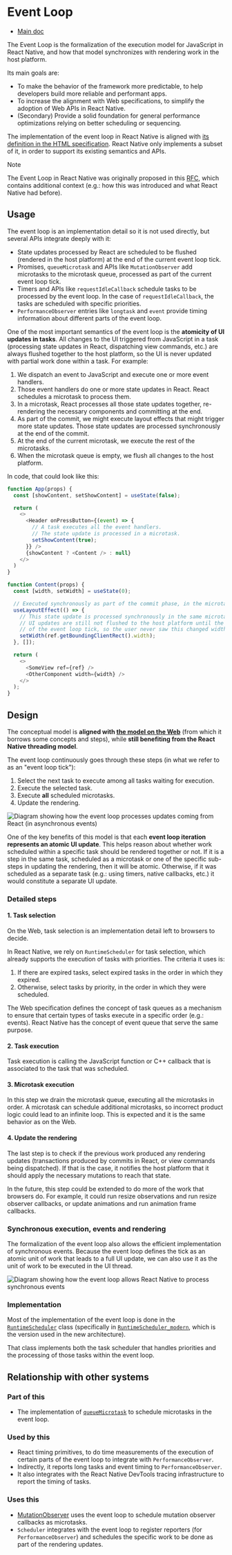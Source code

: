 # Event Loop

- [Main doc](../../../../../../../__docs__/README.md)

The Event Loop is the formalization of the execution model for JavaScript in React Native, and how that model synchronizes with rendering work in the host platform.

Its main goals are:

- To make the behavior of the framework more predictable, to help developers build more reliable and performant apps.
- To increase the alignment with Web specifications, to simplify the adoption of Web APIs in React Native.
- (Secondary) Provide a solid foundation for general performance optimizations relying on better scheduling or sequencing.

The implementation of the event loop in React Native is aligned with [its definition in the HTML specification](https://html.spec.whatwg.org/multipage/webappapis.html#event-loop-processing-model). React Native only implements a subset of it, in order to support its existing semantics and APIs.

> [!NOTE]
> The Event Loop in React Native was originally proposed in this [RFC](https://github.com/react-native-community/discussions-and-proposals/blob/main/proposals/0744-well-defined-event-loop.md), which contains additional context (e.g.: how this was introduced and what React Native had before).

## Usage

The event loop is an implementation detail so it is not used directly, but several APIs integrate deeply with it:

- State updates processed by React are scheduled to be flushed (rendered in the host platform) at the end of the current event loop tick.
- Promises, `queueMicrotask` and APIs like `MutationObserver` add microtasks to the microtask queue, processed as part of the current event loop tick.
- Timers and APIs like `requestIdleCallback` schedule tasks to be processed by the event loop. In the case of `requestIdleCallback`, the tasks are scheduled with specific priorities.
- `PerformanceObserver` entries like `longtask` and `event` provide timing information about different parts of the event loop.

One of the most important semantics of the event loop is the **atomicity of UI updates in tasks**. All changes to the UI triggered from JavaScript in a task (processing state updates in React, dispatching view commands, etc.) are always flushed together to the host platform, so the UI is never updated with partial work done within a task. For example:

1. We dispatch an event to JavaScript and execute one or more event handlers.
2. Those event handlers do one or more state updates in React. React schedules a microtask to process them.
3. In a microtask, React processes all those state updates together, re-rendering the necessary components and committing at the end.
4. As part of the commit, we might execute layout effects that might trigger more state updates. Those state updates are processed synchronously at the end of the commit.
5. At the end of the current microtask, we execute the rest of the microtasks.
6. When the microtask queue is empty, we flush all changes to the host platform.

In code, that could look like this:

```javascript
function App(props) {
  const [showContent, setShowContent] = useState(false);

  return (
    <>
      <Header onPressButton={(event) => {
        // A task executes all the event handlers.
        // The state update is processed in a microtask.
        setShowContent(true);
      }} />
      {showContent ? <Content /> : null}
    </>
  )
}

function Content(props) {
  const [width, setWidth] = useState(0);

  // Executed synchronously as part of the commit phase, in the microtask.
  useLayoutEffect(() => {
    // This state update is processed synchronously in the same microtask.
    // UI updates are still not flushed to the host platform until the end
    // of the event loop tick, so the user never saw this changed widths.
    setWidth(ref.getBoundingClientRect().width);
  }, []);

  return (
    <>
      <SomeView ref={ref} />
      <OtherComponent width={width} />
    </>
  );
}
```

## Design

The conceptual model is **aligned with [the model on the Web](https://html.spec.whatwg.org/multipage/webappapis.html#event-loop-processing-model)** (from which it borrows some concepts and steps), while **still benefiting from the React Native threading model**.

The event loop continuously goes through these steps (in what we refer to as an "event loop tick"):

1. Select the next task to execute among all tasks waiting for execution.
2. Execute the selected task.
3. Execute **all** scheduled microtasks.
4. Update the rendering.

![Diagram showing how the event loop processes updates coming from React (in asynchronous events)](./event-loop-async-task.excalidraw.svg)

One of the key benefits of this model is that each **event loop iteration represents an atomic UI update**. This helps reason about whether work scheduled within a specific task should be rendered together or not. If it is a step in the same task, scheduled as a microtask or one of the specific sub-steps in updating the rendering, then it will be atomic. Otherwise, if it was scheduled as a separate task (e.g.: using timers, native callbacks, etc.) it would constitute a separate UI update.

### Detailed steps

#### 1. Task selection

On the Web, task selection is an implementation detail left to browsers to decide.

In React Native, we rely on `RuntimeScheduler` for task selection, which already supports the execution of tasks with priorities. The criteria it uses is:

1. If there are expired tasks, select expired tasks in the order in which they expired.
2. Otherwise, select tasks by priority, in the order in which they were scheduled.

The Web specification defines the concept of task queues as a mechanism to ensure that certain types of tasks execute in a specific order (e.g.: events). React Native has the concept of event queue that serve the same purpose.

#### 2. Task execution

Task execution is calling the JavaScript function or C++ callback that is associated to the task that was scheduled.

#### 3. Microtask execution

In this step we drain the microtask queue, executing all the microtasks in order. A microtask can schedule additional microtasks, so incorrect product logic could lead to an infinite loop. This is expected and it is the same behavior as on the Web.

#### 4. Update the rendering

The last step is to check if the previous work produced any rendering updates (transactions produced by commits in React, or view commands being dispatched). If that is the case, it notifies the host platform that it should apply the necessary mutations to reach that state.

In the future, this step could be extended to do more of the work that browsers do. For example, it could run resize observations and run resize observer callbacks, or update animations and run animation frame callbacks.

### Synchronous execution, events and rendering

The formalization of the event loop also allows the efficient implementation of synchronous events. Because the event loop defines the tick as an atomic unit of work that leads to a full UI update, we can also use it as the unit of work to be executed in the UI thread.

![Diagram showing how the event loop allows React Native to process synchronous events](./event-loop-sync-task.excalidraw.svg)

### Implementation

Most of the implementation of the event loop is done in the [`RuntimeScheduler`](../RuntimeScheduler.h) class (specifically in [`RuntimeScheduler_modern`](../RuntimeScheduler_Modern.h), which is the version used in the new architecture).

That class implements both the task scheduler that handles priorities and the processing of those tasks within the event loop.

## Relationship with other systems

### Part of this

- The implementation of [`queueMicrotask`](../../../nativemodule/microtasks/__docs__/README.md) to schedule microtasks in the event loop.

### Used by this

- React timing primitives, to do time measurements of the execution of certain parts of the event loop to integrate with `PerformanceObserver`.
- Indirectly, it reports long tasks and event timing to `PerformanceObserver`.
- It also integrates with the React Native DevTools tracing infrastructure to report the timing of tasks.

### Uses this

- [MutationObserver](../../../../../src/private/webapis/mutationobserver/__docs__/README.md) uses the event loop to schedule mutation observer callbacks as microtasks.
- `Scheduler` integrates with the event loop to register reporters (for `PerformanceObserver`) and schedules the specific work to be done as part of the rendering updates.
